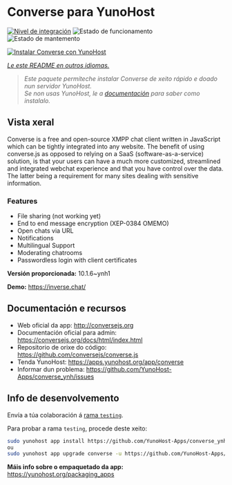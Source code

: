 <!--
NOTA: Este README foi creado automáticamente por <https://github.com/YunoHost/apps/tree/master/tools/readme_generator>
NON debe editarse manualmente.
-->

# Converse para YunoHost

[![Nivel de integración](https://dash.yunohost.org/integration/converse.svg)](https://dash.yunohost.org/appci/app/converse) ![Estado de funcionamento](https://ci-apps.yunohost.org/ci/badges/converse.status.svg) ![Estado de mantemento](https://ci-apps.yunohost.org/ci/badges/converse.maintain.svg)

[![Instalar Converse con YunoHost](https://install-app.yunohost.org/install-with-yunohost.svg)](https://install-app.yunohost.org/?app=converse)

*[Le este README en outros idiomas.](./ALL_README.md)*

> *Este paquete permíteche instalar Converse de xeito rápido e doado nun servidor YunoHost.*  
> *Se non usas YunoHost, le a [documentación](https://yunohost.org/install) para saber como instalalo.*

## Vista xeral

Converse is a free and open-source XMPP chat client written in JavaScript which can be tightly integrated into any website.
The benefit of using converse.js as opposed to relying on a SaaS (software-as-a-service) solution, is that your users can have a much more customized, streamlined and integrated webchat experience and that you have control over the data. The latter being a requirement for many sites dealing with sensitive information.

### Features

- File sharing (not working yet) 
- End to end message encryption (XEP-0384 OMEMO)
- Open chats via URL
- Notifications
- Multilingual Support
- Moderating chatrooms
- Passwordless login with client certificates


**Versión proporcionada:** 10.1.6~ynh1

**Demo:** <https://inverse.chat/>
## Documentación e recursos

- Web oficial da app: <http://conversejs.org>
- Documentación oficial para admin: <https://conversejs.org/docs/html/index.html>
- Repositorio de orixe do código: <https://github.com/conversejs/converse.js>
- Tenda YunoHost: <https://apps.yunohost.org/app/converse>
- Informar dun problema: <https://github.com/YunoHost-Apps/converse_ynh/issues>

## Info de desenvolvemento

Envía a túa colaboración á [rama `testing`](https://github.com/YunoHost-Apps/converse_ynh/tree/testing).

Para probar a rama `testing`, procede deste xeito:

```bash
sudo yunohost app install https://github.com/YunoHost-Apps/converse_ynh/tree/testing --debug
ou
sudo yunohost app upgrade converse -u https://github.com/YunoHost-Apps/converse_ynh/tree/testing --debug
```

**Máis info sobre o empaquetado da app:** <https://yunohost.org/packaging_apps>
